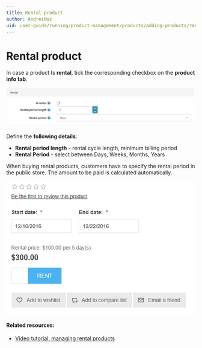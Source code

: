 ```yaml
---
title: Rental product
author: AndreiMaz
uid: user-guide/running/product-management/products/adding-products/rental-products
---
```

# Rental product

In case a product Is **rental**, tick the corresponding checkbox on the **product info tab**.

![](_static/rental-product/rental.png)

Define the **following details**:

- **Rental period length** - rental cycle length, minimum billing period
- **Rental Period** - select between Days, Weeks, Months, Years

When buying rental products, customers have to specify the rental period in the public store. The amount to be paid is calculated automatically.

![](_static/rental-product/rental1.png)

#### Related resources:

* [Video tutorial: managing rental products](https://www.youtube.com/watch?v=tOaC6hOILZY&list=PLnL_aDfmRHwsbhj621A-RFb1KnzeFxYz4&index=24)
